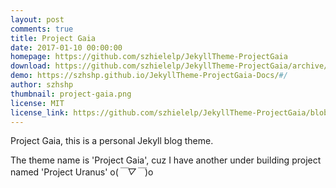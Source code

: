 ```yaml
---
layout: post
comments: true
title: Project Gaia
date: 2017-01-10 00:00:00
homepage: https://github.com/szhielelp/JekyllTheme-ProjectGaia
download: https://github.com/szhielelp/JekyllTheme-ProjectGaia/archive/master.zip
demo: https://szhshp.github.io/JekyllTheme-ProjectGaia-Docs/#/
author: szhshp
thumbnail: project-gaia.png
license: MIT
license_link: https://github.com/szhielelp/JekyllTheme-ProjectGaia/blob/master/LICENSE
---
```


Project Gaia, this is a personal Jekyll blog theme.

The theme name is 'Project Gaia', cuz I have another under building project named 'Project Uranus' o(*￣▽￣*)o

